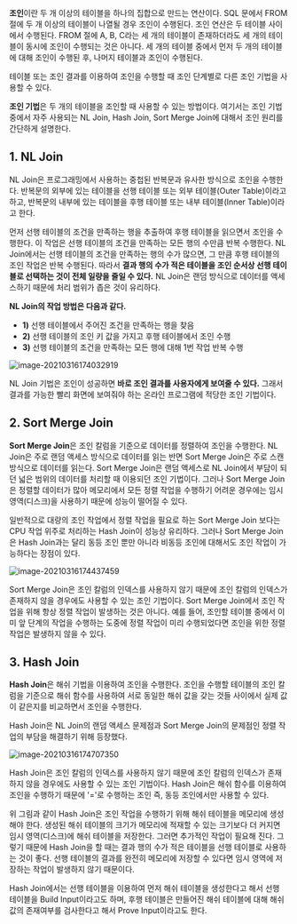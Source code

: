 **조인**이란 두 개 이상의 테이블을 하나의 집합으로 만드는 연산이다. SQL 문에서 FROM 절에 두 개 이상의 테이블이 나열될 경우 조인이 수행된다. 조인 연산은 두 테이블 사이에서 수행된다. FROM 절에 A, B, C라는 세 개의 테이블이 존재하더라도 세 개의 테이블이 동시에 조인이 수행되는 것은 아니다. 세 개의 테이블 중에서 먼저 두 개의 테이블에 대해 조인이 수행된 후, 나머지 테이블과 조인이 수행된다.

테이블 또는 조인 결과를 이용하여 조인을 수행할 때 조인 단계별로 다른 조인 기법을 사용할 수 있다. 

**조인 기법**은 두 개의 테이블을 조인할 때 사용할 수 있는 방법이다. 여기서는 조인 기법 중에서 자주 사용되는 NL Join, Hash Join, Sort Merge Join에 대해서 조인 원리를 간단하게 설명한다.



## 1. NL Join

NL Join은 프로그래밍에서 사용하는 중첩된 반복문과 유사한 방식으로 조인을 수행한다. 반복문의 외부에 있는 테이블을 선행 테이블 또는 외부 테이블(Outer Table)이라고 하고, 반복문의 내부에 있는 테이블을 후행 테이블 또는 내부 테이블(Inner Table)이라고 한다.



먼저 선행 테이블의 조건을 만족하는 행을 추출하여 후행 테이블을 읽으면서 조인을 수행한다. 이 작업은 선행 테이블의 조건을 만족하는 모든 행의 수만큼 반복 수행한다. NL Join에서는 선행 테이블의 조건을 만족하는 행의 수가 많으면, 그 만큼 후행 테이블의 조인 작업은 반복 수행된다. 따라서 **결과 행의 수가 적은 테이블을 조인 순서상 선행 테이블로 선택하는 것이 전체 일량을 줄일 수 있다.** NL Join은 랜덤 방식으로 데이터를 액세스하기 때문에 처리 범위가 좁은 것이 유리하다.



**NL Join의 작업 방법은 다음과 같다.**

- **1)** 선행 테이블에서 주어진 조건을 만족하는 행을 찾음
- **2)** 선행 테이블의 조인 키 값을 가지고 후행 테이블에서 조인 수행
- **3)** 선행 테이블의 조건을 만족하는 모든 행에 대해 1번 작업 반복 수행



![image-20210316174032919](C:\Users\user\AppData\Roaming\Typora\typora-user-images\image-20210316174032919.png)



NL Join 기법은 조인이 성공하면 **바로 조인 결과를 사용자에게 보여줄 수 있다.** 그래서 결과를 가능한 빨리 화면에 보여줘야 하는 온라인 프로그램에 적당한 조인 기법이다.









## 2. Sort Merge Join

**Sort Merge Join**은 조인 칼럼을 기준으로 데이터를 정렬하여 조인을 수행한다. NL Join은 주로 랜덤 액세스 방식으로 데이터를 읽는 반면 Sort Merge Join은 주로 스캔 방식으로 데이터를 읽는다. Sort Merge Join은 랜덤 액세스로 NL Join에서 부담이 되던 넓은 범위의 데이터를 처리할 때 이용되던 조인 기법이다. 그러나 Sort Merge Join은 정렬할 데이터가 많아 메모리에서 모든 정렬 작업을 수행하기 어려운 경우에는 임시 영역(디스크)을 사용하기 때문에 성능이 떨어질 수 있다.



일반적으로 대량의 조인 작업에서 정렬 작업을 필요로 하는 Sort Merge Join 보다는 CPU 작업 위주로 처리하는 Hash Join이 성능상 유리하다. 그러나 Sort Merge Join은 Hash Join과는 달리 동등 조인 뿐만 아니라 비동등 조인에 대해서도 조인 작업이 가능하다는 장점이 있다.



![image-20210316174437459](C:\Users\user\AppData\Roaming\Typora\typora-user-images\image-20210316174437459.png)



Sort Merge Join은 조인 칼럼의 인덱스를 사용하지 않기 때문에 조인 칼럼의 인덱스가 존재하지 않을 경우에도 사용할 수 있는 조인 기법이다. Sort Merge Join에서 조인 작업을 위해 항상 정렬 작업이 발생하는 것은 아니다. 예를 들어, 조인할 테이블 중에서 이미 앞 단계의 작업을 수행하는 도중에 정렬 작업이 미리 수행되었다면 조인을 위한 정렬 작업은 발생하지 않을 수 있다.









## 3. Hash Join

**Hash Join**은 해쉬 기법을 이용하여 조인을 수행한다. 조인을 수행할 테이블의 조인 칼럼을 기준으로 해쉬 함수를 사용하여 서로 동일한 해쉬 값을 갖는 것들 사이에서 실제 값이 같은지를 비교하면서 조인을 수행한다.

Hash Join은 NL Join의 랜덤 액세스 문제점과 Sort Merge Join의 문제점인 정렬 작업의 부담을 해결하기 위해 등장했다.

![image-20210316174707350](C:\Users\user\AppData\Roaming\Typora\typora-user-images\image-20210316174707350.png)

Hash Join은 조인 칼럼의 인덱스를 사용하지 않기 때문에 조인 칼럼의 인덱스가 존재하지 않을 경우에도 사용할 수 있는 조인 기법이다. Hash Join은 해쉬 함수를 이용하여 조인을 수행하기 때문에 '='로 수행하는 조인 즉, 동등 조인에서만 사용할 수 있다. 

위 그림과 같이 Hash Join은 조인 작업을 수행하기 위해 해쉬 테이블을 메모리에 생성해야 한다. 생성된 해쉬 테이블의 크기가 메모리에 적재할 수 있는 크기보다 더 커지면 임시 영역(디스크)에 해쉬 테이블을 저장한다. 그러면 추가적인 작업이 필요해 진다. 그렇기 때문에 Hash Join을 할 때는 결과 행의 수가 적은 테이블을 선행 테이블로 사용하는 것이 좋다. 선행 테이블의 결과를 완전히 메모리에 저장할 수 있다면 임시 영역에 저장하는 작업이 발생하지 않기 때문이다.

Hash Join에서는 선행 테이블을 이용하여 먼저 해쉬 테이블을 생성한다고 해서 선행 테이블을 Build Input이라고도 하며, 후행 테이블은 만들어진 해쉬 테이블에 대해 해쉬 값의 존재여부를 검사한다고 해서 Prove Input이라고도 한다.

